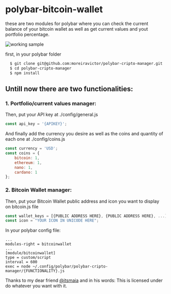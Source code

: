 # polybar-bitcoin-wallet

these are two modules for polybar where you can check the current balance of your bitcoin wallet as well as get current values and yout portfolio percentage. 

![working sample](https://i.imgur.com/HQiOwUR.jpg)

first, in your polybar folder
```bash
  $ git clone git@github.com:moreiravictor/polybar-cripto-manager.git
  $ cd polybar-cripto-manager
  $ npm install
```

## Untill  now there are two functionalities:

### 1. Portfolio/current values manager:
Then, put your API key at ./config/general.js
```javascript
const api_key = '{APIKEY}';
```
And finally add the currency you desire as well as the coins and quantity of each one at ./config/coins.js
```javascript
const currency = 'USD';
const coins = {
    bitcoin: 1, 
    ethereum: 1,
    nano: 1, 
    cardano: 1
};
```


### 2. Bitcoin Wallet manager:   
Then, put your Bitcoin Wallet public address and icon you want to display on bitcoin.js file  
```javascript
const wallet_keys = [{PUBLIC ADDRESS HERE}, {PUBLIC ADDRESS HERE}, ...];
const icon = "YOUR ICON IN UNICODE HERE";
```

In your polybar config file:
```
...
modules-right = bitcoinwallet
...
[module/bitcoinwallet]
type = custom/script
interval = 600
exec = node ~/.config/polybar/polybar-cripto-manager/{FUNCTIONALITY}.js
```
Thanks to my dear friend [@itsmaia](https://github.com/itsmaia) and in his words:
This is licensed under do whatever you want with it.
